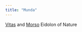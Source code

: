 ```yaml
---
title: "Munda"
---
```


[Vitas](Religions/Gods/Vitas.md) and [Morso](Religions/Gods/Morso.md)
Eidolon of Nature